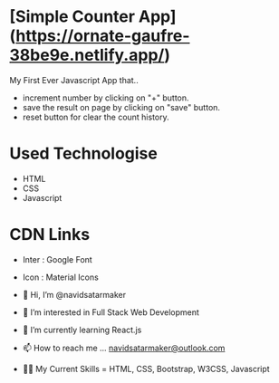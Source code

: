 # [Simple Counter App] (https://ornate-gaufre-38be9e.netlify.app/)

My First Ever Javascript App that.. 
- increment number by clicking on "+" button.
- save the result on page by clicking on "save" button.
- reset button for clear the count history.

# Used Technologise
- HTML
- CSS
- Javascript

# CDN Links
- Inter : Google Font
- Icon : Material Icons

- 👋 Hi, I’m @navidsatarmaker
- 👀 I’m interested in Full Stack Web Development
- 🌱 I’m currently learning React.js
- 📫 How to reach me ... navidsatarmaker@outlook.com
- 🤹‍♂️ My Current Skills = HTML, CSS, Bootstrap, W3CSS, Javascript
